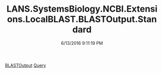 ﻿---
title: LANS.SystemsBiology.NCBI.Extensions.LocalBLAST.BLASTOutput.Standard
date: 6/13/2016 9:11:19 PM
---

[BLASTOutput](T-LANS.SystemsBiology.NCBI.Extensions.LocalBLAST.BLASTOutput.Standard.BLASTOutput.html)
[Query](T-LANS.SystemsBiology.NCBI.Extensions.LocalBLAST.BLASTOutput.Standard.Query.html)
